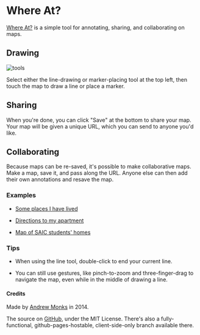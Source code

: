 Where At?
=========

[Where At?](http://where.kim) is a simple tool for annotating, sharing, and collaborating on maps.

## Drawing

![tools](http://where.kim/images/tools.png "The Drawing Tools")

Select either the line-drawing or marker-placing tool at the top left, then touch the map to draw a line or place a marker.

## Sharing

When you're done, you can click "Save" at the bottom to share your map. Your map will be given a unique URL, which you can send to anyone you'd like.

## Collaborating

Because maps can be re-saved, it's possible to make collaborative maps. Make a map, save it, and pass along the URL. Anyone else can then add their own annotations and resave the map.

### Examples

*	[Some places I have lived](http://www.where.kim/map/7)

*	[Directions to my apartment](http://www.where.kim/map/6)

*	[Map of SAIC students' homes](http://www.where.kim/map/8)

### Tips

*	When using the line tool, double-click to end your current line.

*	You can still use gestures, like pinch-to-zoom and three-finger-drag to navigate the map, even while in the middle of drawing a line.

#### Credits

Made by [Andrew Monks](http://monks.co) in 2014.

The source on [GitHub](http://github.com/amonks/where), under the MIT License. There's also a fully-functional, github-pages-hostable, client-side-only branch available there.